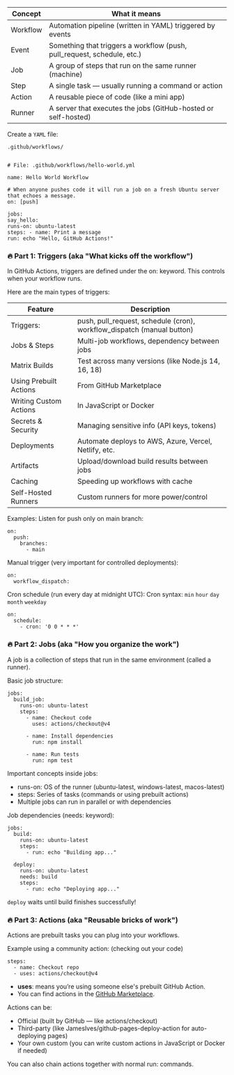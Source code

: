 | Concept  | What it means                                                           |
| -------- | ----------------------------------------------------------------------- |
| Workflow | Automation pipeline (written in YAML) triggered by events               |
| Event    | Something that triggers a workflow (push, pull_request, schedule, etc.) |
| Job      | A group of steps that run on the same runner (machine)                  |
| Step     | A single task — usually running a command or action                     |
| Action   | A reusable piece of code (like a mini app)                              |
| Runner   | A server that executes the jobs (GitHub-hosted or self-hosted)          |

Create a `YAML` file:

```
.github/workflows/
```

```

# File: .github/workflows/hello-world.yml

name: Hello World Workflow

# When anyone pushes code it will run a job on a fresh Ubuntu server that echoes a message.
on: [push]

jobs:
say_hello:
runs-on: ubuntu-latest
steps: - name: Print a message
run: echo "Hello, GitHub Actions!"

```

### 🔥 Part 1: Triggers (aka "What kicks off the workflow")

In GitHub Actions, triggers are defined under the on: keyword.
This controls when your workflow runs.

Here are the main types of triggers:

| Feature                | Description                                                            |
| ---------------------- | ---------------------------------------------------------------------- |
| Triggers:              | push, pull_request, schedule (cron), workflow_dispatch (manual button) |
| Jobs & Steps           | Multi-job workflows, dependency between jobs                           |
| Matrix Builds          | Test across many versions (like Node.js 14, 16, 18)                    |
| Using Prebuilt Actions | From GitHub Marketplace                                                |
| Writing Custom Actions | In JavaScript or Docker                                                |
| Secrets & Security     | Managing sensitive info (API keys, tokens)                             |
| Deployments            | Automate deploys to AWS, Azure, Vercel, Netlify, etc.                  |
| Artifacts              | Upload/download build results between jobs                             |
| Caching                | Speeding up workflows with cache                                       |
| Self-Hosted Runners    | Custom runners for more power/control                                  |

Examples:
Listen for push only on main branch:

```
on:
  push:
    branches:
      - main
```

Manual trigger (very important for controlled deployments):

```
on:
  workflow_dispatch:
```

Cron schedule (run every day at midnight UTC):
Cron syntax: `min` `hour` `day` `month` `weekday`

```
on:
  schedule:
    - cron: '0 0 * * *'
```

### 🔥 Part 2: Jobs (aka "How you organize the work")

A job is a collection of steps that run in the same environment (called a runner).

Basic job structure:

```
jobs:
  build_job:
    runs-on: ubuntu-latest
    steps:
      - name: Checkout code
        uses: actions/checkout@v4

      - name: Install dependencies
        run: npm install

      - name: Run tests
        run: npm test
```

Important concepts inside jobs:

- runs-on: OS of the runner (ubuntu-latest, windows-latest, macos-latest)
- steps: Series of tasks (commands or using prebuilt actions)
- Multiple jobs can run in parallel or with dependencies

Job dependencies (needs: keyword):

```
jobs:
  build:
    runs-on: ubuntu-latest
    steps:
      - run: echo "Building app..."

  deploy:
    runs-on: ubuntu-latest
    needs: build
    steps:
      - run: echo "Deploying app..."
```

`deploy` waits until build finishes successfully!

### 🔥 Part 3: Actions (aka "Reusable bricks of work")

Actions are prebuilt tasks you can plug into your workflows.

Example using a community action: (checking out your code)

```
steps:
  - name: Checkout repo
  - uses: actions/checkout@v4
```

- **uses**: means you’re using someone else's prebuilt GitHub Action.
- You can find actions in the [GitHub Marketplace](https://github.com/marketplace?type=actions).

Actions can be:

- Official (built by GitHub — like actions/checkout)
- Third-party (like JamesIves/github-pages-deploy-action for auto-deploying pages)
- Your own custom (you can write custom actions in JavaScript or Docker if needed)

You can also chain actions together with normal run: commands.
